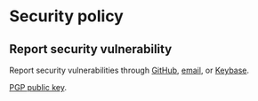 # Security policy

## Report security vulnerability

Report security vulnerabilities through [GitHub](https://github.com/koviubi56/mylog/security/advisories/new), [email](mailto:koviubi56@duck.com), or [Keybase](https://keybase.io/koviubi_56).

[PGP public key](https://keybase.io/koviubi_56).
